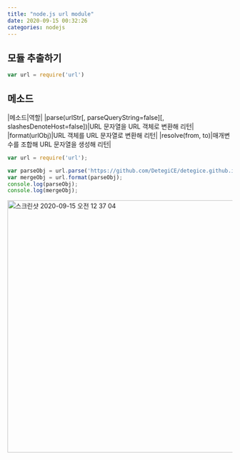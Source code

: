 ```yaml
---
title: "node.js url module"
date: 2020-09-15 00:32:26
categories: nodejs
---
```


## 모듈 추출하기

```js
var url = require('url')
```

## 메소드

|메소드|역할|
|parse(urlStr[, parseQueryString=false][, slashesDenoteHost=false])|URL 문자열을 URL 객체로 변환해 리턴|
|format(urlObj)|URL 객체를 URL 문자열로 변환해 리턴|
|resolve(from, to)|매개변수를 조합해 URL 문자열을 생성해 리턴|

```js
var url = require('url');

var parseObj = url.parse('https://github.com/DetegiCE/detegice.github.io/tree/master/_posts/nodejs');
var mergeObj = url.format(parseObj);
console.log(parseObj);
console.log(mergeObj);
```

<img width="565" alt="스크린샷 2020-09-15 오전 12 37 04" src="https://user-images.githubusercontent.com/26007107/93106692-940f4e80-f6eb-11ea-9cdb-8241e666984a.png">
